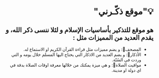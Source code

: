 # <div dir="rtl"> 💡"موقع ذكّـرني"</div>

## <div dir="rtl"> هو موقع للتذكير بأساسيات الإسلام و لئلا ننسى ذكر الله، و يقدم العديد من المميزات مثل : </div>
<div dir="rtl"><ul>
  <li>المصحف📖: و يضم مميزات مثل قراءة القرآن الكريم او الاستماع له.</li>
  <li>الأذكار📿: و يضم العديد من الاذكار التي يحتاج اليها المسلم خلال يومه و التي وردت في السُنّة.</li>
  <li>مواقيت الصلاة🕌: و هي ميزة يمكنك من خلالها معرفة اوقات الصلاة بدقة في اي دولة او مدينة. </li></li>
</ul></div>

